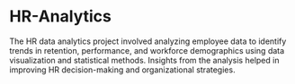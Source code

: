 # HR-Analytics
The HR data analytics project involved analyzing employee data to identify trends in retention, performance, and workforce demographics using data visualization and statistical methods. Insights from the analysis helped in improving HR decision-making and organizational strategies.
